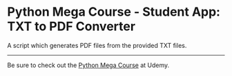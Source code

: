 # Python Mega Course - Student App: TXT to PDF Converter
A script which generates PDF files from the provided TXT files.

***

Be sure to check out the [Python Mega Course](https://www.udemy.com/course/the-python-mega-course/) at Udemy.